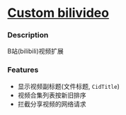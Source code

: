 # [Custom bilivideo](https://github.com/invobzvr/invotoys.js/tree/main/bilivideo)

### Description
B站(bilibili)视频扩展

### Features
- 显示视频副标题(文件标题, `CidTitle`)
- 视频合集列表按新旧排序
- 拦截分享视频的网络请求
